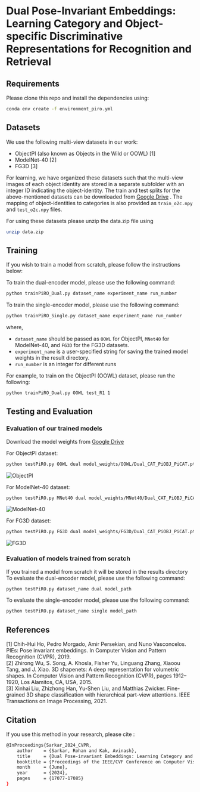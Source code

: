 # Dual Pose-Invariant Embeddings: Learning Category and Object-specific Discriminative Representations for Recognition and Retrieval

## Requirements
Please clone this repo and install the dependencies using:
```bash
conda env create -f environment_piro.yml
```

## Datasets
We use the following multi-view datasets in our work:
- ObjectPI (also known as Objects in the Wild or OOWL) [1]
- ModelNet-40 [2]
- FG3D [3] 

For learning, we have organized these datasets such that the multi-view images of each object identity are stored in a separate subfolder with an integer ID indicating the object-identity. 
The train and test splits for the above-mentioned datasets can be downloaded from [Google Drive](https://drive.google.com/file/d/1BEl7XAqYK13NGOMuahMy-hxK4oSLRc8J/view?usp=sharing) .
The mapping of object-identities to categories is also provided as `train_o2c.npy` and `test_o2c.npy` files.

For using these datasets please unzip the data.zip file using
```bash
unzip data.zip
```

## Training
If you wish to train a model from scratch, please follow the instructions below: 

To train the dual-encoder model, please use the following command: 
```bash
python trainPiRO_Dual.py dataset_name experiment_name run_number
```
To train the single-encoder model, please use the following command: 
```bash
python trainPiRO_Single.py dataset_name experiment_name run_number
```
where, 
- `dataset_name` should be passed as `OOWL` for ObjectPI, `MNet40` for ModelNet-40, and `FG3D` for the FG3D datasets.
- `experiment_name` is a user-specified string for saving the trained model weights in the result directory.
- `run_number` is an integer for different runs

For example, to train on the ObjectPI (OOWL) dataset, please run the following:
```bash
python trainPiRO_Dual.py OOWL test_R1 1
```
## Testing and Evaluation

### Evaluation of our trained models
Download the model weights from [Google Drive](https://drive.google.com/drive/folders/1jsJaTmgF7M8Gvh0yIDGr9tWch339qMKE?usp=sharing)

For ObjectPI dataset: 
```bash
python testPiRO.py OOWL dual model_weights/OOWL/Dual_CAT_PiOBJ_PiCAT.pth
```
![ObjectPI](https://github.com/sarkar-rohan/PiRO/assets/17092235/ac40bbc0-9504-46f2-967f-348aca0632d2)

For ModelNet-40 dataset:
```bash
python testPiRO.py MNet40 dual model_weights/MNet40/Dual_CAT_PiOBJ_PiCAT.pth
```
![ModelNet-40](https://github.com/sarkar-rohan/PiRO/assets/17092235/f5259666-cade-4fff-bae6-8691585f090b)

For FG3D dataset:
```bash
python testPiRO.py FG3D dual model_weights/FG3D/Dual_CAT_PiOBJ_PiCAT.pth
```
![FG3D](https://github.com/sarkar-rohan/PiRO/assets/17092235/20038525-928a-4884-9d08-19addc84aa3f)


### Evaluation of models trained from scratch
If you trained a model from scratch it will be stored in the results directory
To evaluate the dual-encoder model, please use the following command: 
```bash
python testPiRO.py dataset_name dual model_path
```
To evaluate the single-encoder model, please use the following command: 
```bash
python testPiRO.py dataset_name single model_path
```

## References
[1] Chih-Hui Ho, Pedro Morgado, Amir Persekian, and Nuno Vasconcelos. PIEs: Pose invariant embeddings. In Computer Vision and Pattern Recognition (CVPR), 2019.  
[2] Zhirong Wu, S. Song, A. Khosla, Fisher Yu, Linguang Zhang, Xiaoou Tang, and J. Xiao. 3D shapenets: A deep representation for volumetric shapes. In Computer Vision and Pattern Recognition (CVPR), pages 1912–1920, Los Alamitos, CA, USA, 2015.  
[3] Xinhai Liu, Zhizhong Han, Yu-Shen Liu, and Matthias Zwicker. Fine-grained 3D shape classification with hierarchical part-view attentions. IEEE Transactions on Image Processing, 2021.  

## Citation
If you use this method in your research, please cite :  
```bash
@InProceedings{Sarkar_2024_CVPR,  
    author    = {Sarkar, Rohan and Kak, Avinash},  
    title     = {Dual Pose-invariant Embeddings: Learning Category and Object-specific Discriminative Representations for Recognition and Retrieval},  
    booktitle = {Proceedings of the IEEE/CVF Conference on Computer Vision and Pattern Recognition (CVPR)},  
    month     = {June},  
    year      = {2024},  
    pages     = {17077-17085}  
}
```
